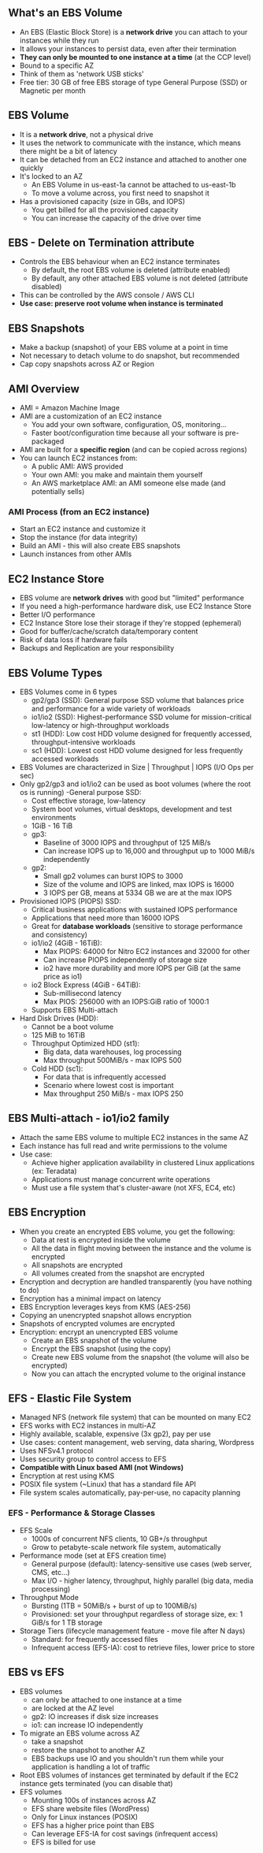 ## What's an EBS Volume
- An EBS (Elastic Block Store) is a **network drive** you can attach to your instances while they run
- It allows your instances to persist data, even after their termination
- **They can only be mounted to one instance at a time** (at the CCP level)
- Bound to a specific AZ
- Think of them as 'network USB sticks'
- Free tier: 30 GB of free EBS storage of type General Purpose (SSD) or Magnetic per month

## EBS Volume
- It is a **network drive**, not a physical drive
- It uses the network to communicate with the instance, which means there might be a bit of latency
- It can be detached from an EC2 instance and attached to another one quickly
- It's locked to an AZ
  - An EBS Volume in us-east-1a cannot be attached to us-east-1b
  - To move a volume across, you first need to snapshot it
- Has a provisioned capacity (size in GBs, and IOPS)
  - You get billed for all the provisioned capacity
  - You can increase the capacity of the drive over time

## EBS - Delete on Termination attribute
- Controls the EBS behaviour when an EC2 instance terminates
  - By default, the root EBS volume is deleted (attribute enabled)
  - By default, any other attached EBS volume is not deleted (attribute disabled)
- This can be controlled by the AWS console / AWS CLI
- **Use case: preserve root volume when instance is terminated**

## EBS Snapshots
- Make a backup (snapshot) of your EBS volume at a point in time
- Not necessary to detach volume to do snapshot, but recommended
- Cap copy snapshots across AZ or Region

## AMI Overview
- AMI = Amazon Machine Image
- AMI are a customization of an EC2 instance
  - You add your own software, configuration, OS, monitoring...
  - Faster boot/configuration time because all your software is pre-packaged
- AMI are built for a **specific region** (and can be copied across regions)
- You can launch EC2 instances from:
  - A public AMI: AWS provided
  - Your own AMI: you make and maintain them yourself
  - An AWS marketplace AMI: an AMI someone else made (and potentially sells)

### AMI Process (from an EC2 instance)
- Start an EC2 instance and customize it
- Stop the instance (for data integrity)
- Build an AMI - this will also create EBS snapshots
- Launch instances from other AMIs

## EC2 Instance Store
- EBS volume are **network drives** with good but "limited" performance
- If you need a high-performance hardware disk, use EC2 Instance Store
- Better I/O performance
- EC2 Instance Store lose their storage if they're stopped (ephemeral)
- Good for buffer/cache/scratch data/temporary content
- Risk of data loss if hardware fails
- Backups and Replication are your responsibility

## EBS Volume Types
- EBS Volumes come in 6 types
  - gp2/gp3 (SSD): General purpose SSD volume that balances price and performance for a wide variety of workloads
  - io1/io2 (SSD): Highest-performance SSD volume for mission-critical low-latency or high-throughput workloads
  - st1 (HDD): Low cost HDD volume designed for frequently accessed, throughput-intensive workloads
  - sc1 (HDD): Lowest cost HDD volume designed for less frequently accessed workloads
- EBS Volumes are characterized in Size | Throughput | IOPS (I/O Ops per sec)
- Only gp2/gp3 and io1/io2 can be used as boot volumes (where the root os is running)
-General purpose SSD:
  - Cost effective storage, low-latency
  - System boot volumes, virtual desktops, development and test environments
  - 1GiB - 16 TiB
  - gp3:
    - Baseline of 3000 IOPS and throughput of 125 MiB/s
    - Can increase IOPS up to 16,000 and throughput up to 1000 MiB/s independently
  - gp2:
    - Small gp2 volumes can burst IOPS to 3000
    - Size of the volume and IOPS are linked, max IOPS is 16000
    - 3 IOPS per GB, means at 5334 GB we are at the max IOPS
- Provisioned IOPS (PIOPS) SSD:
  - Critical business applications with sustained IOPS performance
  - Applications that need more than 16000 IOPS
  - Great for **database workloads** (sensitive to storage performance and consistency)
  - io1/io2 (4GiB - 16TiB):
    - Max PIOPS: 64000 for Nitro EC2 instances and 32000 for other
    - Can increase PIOPS independently of storage size
    - io2 have more durability and more IOPS per GiB (at the same price as io1)
  - io2 Block Express (4GiB - 64TiB):
    - Sub-millisecond latency
    - Max PIOS: 256000 with an IOPS:GiB ratio of 1000:1
  - Supports EBS Multi-attach
- Hard Disk Drives (HDD):
  - Cannot be a boot volume
  - 125 MiB to 16TiB
  - Throughput Optimized HDD (st1):
    - Big data, data warehouses, log processing
    - Max throughput 500MiB/s - max IOPS 500
  - Cold HDD (sc1):
    - For data that is infrequently accessed
    - Scenario where lowest cost is important
    - Max throughput 250 MiB/s - max IOPS 250

## EBS Multi-attach - io1/io2 family
- Attach the same EBS volume to multiple EC2 instances in the same AZ
- Each instance has full read and write permissions to the volume
- Use case:
  - Achieve higher application availability in clustered Linux applications (ex: Teradata)
  - Applications must manage concurrent write operations
  - Must use a file system that's cluster-aware (not XFS, EC4, etc)

## EBS Encryption
- When you create an encrypted EBS volume, you get the following:
  - Data at rest is encrypted inside the volume
  - All the data in flight moving between the instance and the volume is encrypted
  - All snapshots are encrypted
  - All volumes created from the snapshot are encrypted
- Encryption and decryption are handled transparently (you have nothing to do)
- Encryption has a minimal impact on latency
- EBS Encryption leverages keys from KMS (AES-256)
- Copying an unencrypted snapshot allows encryption
- Snapshots of encrypted volumes are encrypted
- Encryption: encrypt an unencrypted EBS volume
  - Create an EBS snapshot of the volume
  - Encrypt the EBS snapshot (using the copy)
  - Create new EBS volume from the snapshot (the volume will also be encrypted)
  - Now you can attach the encrypted volume to the original instance

## EFS - Elastic File System
- Managed NFS (network file system) that can be mounted on many EC2
- EFS works with EC2 instances in multi-AZ
- Highly available, scalable, expensive (3x gp2), pay per use
- Use cases: content management, web serving, data sharing, Wordpress
- Uses NFSv4.1 protocol
- Uses security group to control access to EFS
- **Compatible with Linux based AMI (not Windows)**
- Encryption at rest using KMS
- POSIX file system (~Linux) that has a standard file API
- File system scales automatically, pay-per-use, no capacity planning

### EFS - Performance & Storage Classes
- EFS Scale
  - 1000s of concurrent NFS clients, 10 GB+/s throughput
  - Grow to petabyte-scale network file system, automatically
- Performance mode (set at EFS creation time)
  - General purpose (default): latency-sensitive use cases (web server, CMS, etc...)
  - Max I/O - higher latency, throughput, highly parallel (big data, media processing)
- Throughput Mode
  - Bursting (1TB = 50MiB/s + burst of up to 100MiB/s)
  - Provisioned: set your throughput regardless of storage size, ex: 1 GiB/s for 1 TB storage
- Storage Tiers (lifecycle management feature - move file after N days)
  - Standard: for frequently accessed files
  - Infrequent access (EFS-IA): cost to retrieve files, lower price to store

## EBS vs EFS
- EBS volumes
  - can only be attached to one instance at a time
  - are locked at the AZ level
  - gp2: IO increases if disk size increases
  - io1: can increase IO independently
- To migrate an EBS volume across AZ
  - take a snapshot
  - restore the snapshot to another AZ
  - EBS backups use IO and you shouldn't run them while your application is handling a lot of traffic
- Root EBS volumes of instances get terminated by default if the EC2 instance gets terminated (you can disable that)
- EFS volumes
  - Mounting 100s of instances across AZ
  - EFS share website files (WordPress)
  - Only for Linux instances (POSIX)
  - EFS has a higher price point than EBS
  - Can leverage EFS-IA for cost savings (infrequent access)
  - EFS is billed for use

